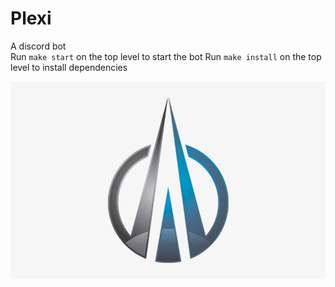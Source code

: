 # Plexi

A discord bot  
Run `make start` on the top level to start the bot
Run `make install` on the top level to install dependencies

![](https://github.com/Nigecat/Plexi/blob/rewrite/logo.png)
